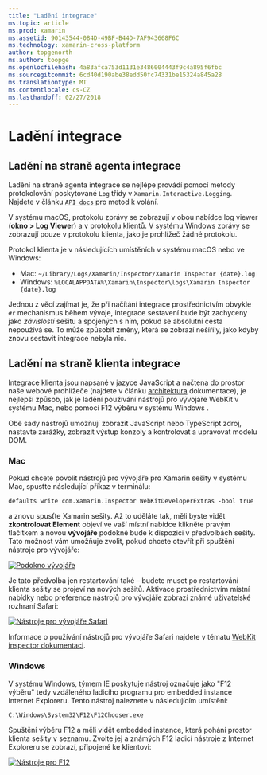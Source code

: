 ```yaml
---
title: "Ladění integrace"
ms.topic: article
ms.prod: xamarin
ms.assetid: 90143544-084D-49BF-B44D-7AF943668F6C
ms.technology: xamarin-cross-platform
author: topgenorth
ms.author: toopge
ms.openlocfilehash: 4a83afca753d1131e3486004443f9c4a895f6fbc
ms.sourcegitcommit: 6cd40d190abe38edd50fc74331be15324a845a28
ms.translationtype: MT
ms.contentlocale: cs-CZ
ms.lasthandoff: 02/27/2018
---
```

# <a name="debugging-integrations"></a>Ladění integrace

## <a name="debugging-agent-side-integrations"></a>Ladění na straně agenta integrace

Ladění na straně agenta integrace se nejlépe provádí pomocí metody protokolování poskytované `Log` třídy v `Xamarin.Interactive.Logging`. Najdete v článku [ `API docs` ](https://developer.xamarin.com/api/type/Xamarin.Interactive.Logging.Log/) pro metod k volání.

V systému macOS, protokolu zprávy se zobrazují v obou nabídce log viewer (**okno > Log Viewer**) a v protokolu klientů. V systému Windows zprávy se zobrazují pouze v protokolu klienta, jako je prohlížeč žádné protokolu.

Protokol klienta je v následujících umístěních v systému macOS nebo ve Windows:

- Mac: `~/Library/Logs/Xamarin/Inspector/Xamarin Inspector {date}.log`
- Windows: `%LOCALAPPDATA%\Xamarin\Inspector\logs\Xamarin Inspector {date}.log`

Jednou z věcí zajímat je, že při načítání integrace prostřednictvím obvykle `#r` mechanismus během vývoje, integrace sestavení bude být zachyceny jako _závislostí_ sešitu a spojených s ním, pokud se absolutní cesta nepoužívá se. To může způsobit změny, která se zobrazí nešířily, jako kdyby znovu sestavit integrace nebyla nic.

## <a name="debugging-client-side-integrations"></a>Ladění na straně klienta integrace

Integrace klienta jsou napsané v jazyce JavaScript a načtena do prostor naše webové prohlížeče (najdete v článku [architektura](~/tools/workbooks/sdk/architecture.md) dokumentace), je nejlepší způsob, jak je ladění používání nástrojů pro vývojáře WebKit v systému Mac, nebo pomocí F12 výběru v systému Windows .

Obě sady nástrojů umožňují zobrazit JavaScript nebo TypeScript zdroj, nastavte zarážky, zobrazit výstup konzoly a kontrolovat a upravovat modelu DOM.

### <a name="mac"></a>Mac

Pokud chcete povolit nástrojů pro vývojáře pro Xamarin sešity v systému Mac, spusťte následující příkaz v terminálu:

```shell
defaults write com.xamarin.Inspector WebKitDeveloperExtras -bool true
```

a znovu spusťte Xamarin sešity. Až to uděláte tak, měli byste vidět **zkontrolovat Element** objeví ve vaší místní nabídce klikněte pravým tlačítkem a novou **vývojáře** podokně bude k dispozici v předvolbách sešity. Tato možnost vám umožňuje zvolit, pokud chcete otevřít při spuštění nástroje pro vývojáře:

[![Podokno vývojáře](debugging-images/developer-pane-small.png)](debugging-images/developer-pane.png)

Je tato předvolba jen restartování také – budete muset po restartování klienta sešity se projeví na nových sešitů. Aktivace prostřednictvím místní nabídky nebo preference nástrojů pro vývojáře zobrazí známé uživatelské rozhraní Safari:

[![Nástroje pro vývojáře Safari](debugging-images/mac-dev-tools.png)](debugging-images/mac-dev-tools.png)

Informace o používání nástrojů pro vývojáře Safari najdete v tématu [WebKit inspector dokumentaci][webkit-docs].

### <a name="windows"></a>Windows

V systému Windows, týmem IE poskytuje nástroj označuje jako "F12 výběru" tedy vzdáleného ladicího programu pro embedded instance Internet Exploreru. Tento nástroj naleznete v následujícím umístění:

```shell
C:\Windows\System32\F12\F12Chooser.exe
```

Spuštění výběru F12 a měli vidět embedded instance, která pohání prostor klienta sešity v seznamu. Zvolte jej a známých F12 ladicí nástroje z Internet Exploreru se zobrazí, připojené ke klientovi:

[![Nástroje pro F12](debugging-images/windows-dev-tools.png)](debugging-images/windows-dev-tools.png)

[webkit-docs]: https://trac.webkit.org/wiki/WebInspector